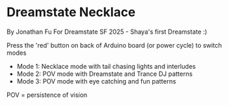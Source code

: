# Dreamstate Necklace
By Jonathan Fu
For Dreamstate SF 2025 - Shaya's first Dreamstate :)

Press the 'red' button on back of Arduino board (or power cycle) to switch modes
- Mode 1:  Necklace mode with tail chasing lights and interludes
- Mode 2:  POV mode with Dreamstate and Trance DJ patterns
- Mode 3:  POV mode with eye catching and fun patterns

POV = persistence of vision
